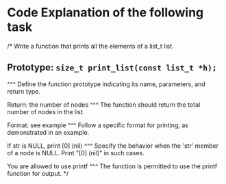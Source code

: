 # Code Explanation of the following task

/* 
   Write a function that prints all the elements of a list_t list.
   
   ## Prototype: `size_t print_list(const list_t *h);`
   ^^^ Define the function prototype indicating its name, parameters, and return type.

   Return: the number of nodes
   ^^^ The function should return the total number of nodes in the list.

   Format: see example
   ^^^ Follow a specific format for printing, as demonstrated in an example.

   If str is NULL, print [0] (nil)
   ^^^ Specify the behavior when the 'str' member of a node is NULL. Print "[0] (nil)" in such cases.

   You are allowed to use printf
   ^^^ The function is permitted to use the printf function for output.
*/


